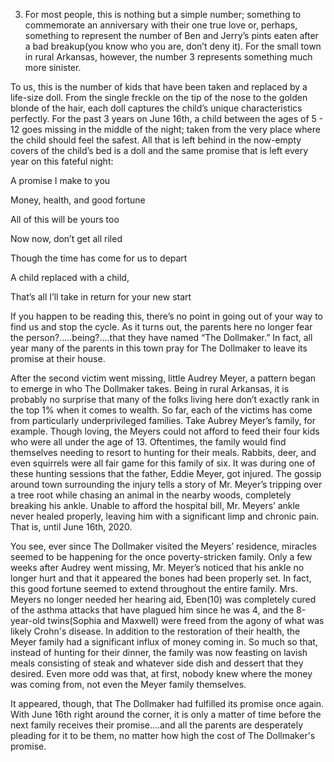 3. For most people, this is nothing but a simple number; something to commemorate an anniversary with their one true love or, perhaps, something to represent the number of Ben and Jerry’s pints eaten after a bad breakup(you know who you are, don’t deny it). For the small town in rural Arkansas, however, the number 3 represents something much more sinister. 

To us, this is the number of kids that have been taken and replaced by a life-size doll. From the single freckle on the tip of the nose to the golden blonde of the hair, each doll captures the child’s unique characteristics perfectly. For the past 3 years on June 16th, a child between the ages of 5 - 12 goes missing in the middle of the night; taken from the very place where the child should feel the safest. All that is left behind in the now-empty covers of the child’s bed is a doll and the same promise that is left every year on this fateful night: 

A promise I make to you

Money, health, and good fortune

All of this will be yours too

Now now, don’t get all riled

Though the time has come for us to depart

A child replaced with a child, 

That’s all I’ll take in return for your new start

If you happen to be reading this, there’s no point in going out of your way to find us and stop the cycle. As it turns out, the parents here no longer fear the person?…..being?....that they have named “The Dollmaker.” In fact, all year many of the parents in this town pray for The Dollmaker to leave its promise at their house. 

After the second victim went missing, little Audrey Meyer, a pattern began to emerge in who The Dollmaker takes. Being in rural Arkansas, it is probably no surprise that many of the folks living here don’t exactly rank in the top 1% when it comes to wealth. So far, each of the victims has come from particularly underprivileged families. Take Aubrey Meyer’s family, for example. Though loving, the Meyers could not afford to feed their four kids who were all under the age of 13. Oftentimes, the family would find themselves needing to resort to hunting for their meals. Rabbits, deer, and even squirrels were all fair game for this family of six. It was during one of these hunting sessions that the father, Eddie Meyer, got injured. The gossip around town surrounding the injury tells a story of Mr. Meyer’s tripping over a tree root while chasing an animal in the nearby woods, completely breaking his ankle. Unable to afford the hospital bill, Mr. Meyers’ ankle never healed properly, leaving him with a significant limp and chronic pain. That is, until June 16th, 2020. 

You see, ever since The Dollmaker visited the Meyers’ residence, miracles seemed to be happening for the once poverty-stricken family. Only a few weeks after Audrey went missing, Mr. Meyer’s noticed that his ankle no longer hurt and that it appeared the bones had been properly set. In fact, this good fortune seemed to extend throughout the entire family. Mrs. Meyers no longer needed her hearing aid, Eben(10) was completely cured of the asthma attacks that have plagued him since he was 4, and the 8-year-old twins(Sophia and Maxwell) were freed from the agony of what was likely Crohn's disease. In addition to the restoration of their health, the Meyer family had a significant influx of money coming in. So much so that, instead of hunting for their dinner, the family was now feasting on lavish meals consisting of steak and whatever side dish and dessert that they desired. Even more odd was that, at first, nobody knew where the money was coming from, not even the Meyer family themselves. 

It appeared, though, that The Dollmaker had fulfilled its promise once again. With June 16th right around the corner, it is only a matter of time before the next family receives their promise....and all the parents are desperately pleading for it to be them, no matter how high the cost of The Dollmaker's promise.